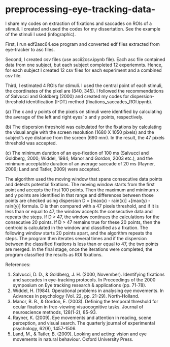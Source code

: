 # preprocessing-eye-tracking-data-
I share my codes on extraction of fixations and saccades on ROIs of a stimuli. 
I created and used the codes for my dissertation. See the example of the stimuli I used (infographic). 

First, I run edf2asc64.exe program and converted edf files extracted from eye-tracker to asc files. 

Second, I created csv files (use ascii2csv.ipynb file). Each asc file contained data from one subject, but each subject completed 12 experiemnts. Hence, for each subject I created 12 csv files for each experiment and a combined csv file.  

Third, I estimated 4 ROIs for stimuli. I used the central point of each stimuli, the coordinates of the pixel are (840, 345). 
I followed the recommendations of Salvucci and Goldberg (2000) and created my codes for dispersion-threshold identification (I-DT) method (fixations_saccades_ROI.ipynb). 

(a) The x and y points of the pixels on stimuli were identified by calculating the average of the left and right eyes’ x and y points, respectively. 

(b) The dispersion threshold was calculated for the fixations by calculating the visual angle with the screen resolution (1680 X 1050 pixels) and the subject’s eye distance from the screen (690 mm). In the result, the 47 pixels threshold was accepted. 

(c) The minimum duration of an eye-fixation of 100 ms (Salvucci and Goldberg, 2000; Widdel, 1984; Manor and Gordon, 2003 etc.), and the minimum acceptable duration of an average saccade of 20 ms (Rayner, 2009; Land and Tatler, 2009) were accepted.

The algorithm used the moving window that spans consecutive data points and detects potential fixations. The moving window starts from the first point and accepts the first 100 points. Then the maximum and minimum x and y points are identified in that range and differences between those points are checked using dispersion D = [max(x) - rain(x)] +[max(y) - rain(y)] formula. D is then compared with a 47 pixels threshold, and if it is less than or equal to 47, the window accepts the consecutive data and repeats the steps. If D > 47, the window continues the calculations for the consecutive 20 points. If D > 47 remains true for these 20 points, then the centroid is calculated in the window and classified as a fixation. The following window starts 20 points apart, and the algorithm repeats the steps. The program then iterates several times and if the dispersion between the classified fixations is less than or equal to 47, the two points are merged. In the final stage, once the iterations were completed, the program classified the results as ROI fixations. 

References: 
1. Salvucci, D. D., & Goldberg, J. H. (2000, November). Identifying fixations and saccades in eye-tracking protocols. In Proceedings of the 2000 symposium on Eye tracking research & applications (pp. 71-78).
2. Widdel, H. (1984). Operational problems in analysing eye movements. In Advances in psychology (Vol. 22, pp. 21-29). North-Holland.
3. Manor, B. R., & Gordon, E. (2003). Defining the temporal threshold for ocular fixation in free-viewing visuocognitive tasks. Journal of neuroscience methods, 128(1-2), 85-93.
4. Rayner, K. (2009). Eye movements and attention in reading, scene perception, and visual search. The quarterly journal of experimental psychology, 62(8), 1457-1506.
5. Land, M., & Tatler, B. (2009). Looking and acting: vision and eye movements in natural behaviour. Oxford University Press.
